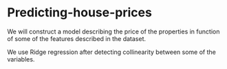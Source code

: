 # Predicting-house-prices
We will construct a model describing the price of the properties in function of some of the features described in the dataset.

We use Ridge regression after detecting collinearity between some of the variables.
